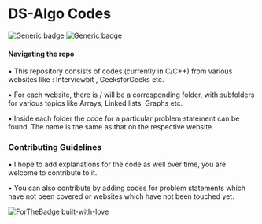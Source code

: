 # DS-Algo Codes

[![Generic badge](https://img.shields.io/badge/DATA-STRUCTURES-BLUE.svg)](https://shields.io/)
[![Generic badge](https://img.shields.io/badge/ALGORITHMIC-THINKING-<BLUE>.svg)](https://shields.io/)


#### Navigating the repo
• This repository consists of codes (currently in C/C++) from various websites like : Interviewbit , GeeksforGeeks etc. 

• For each website, there is / will be a corresponding folder, with subfolders for various topics like Arrays, Linked lists, Graphs etc.

• Inside each folder the code for a particular problem statement can be found. The name is the same as that on the respective website.

### Contributing Guidelines 

• I hope to add explanations for the code as well over time, you are welcome to contribute to it.

• You can also contribute by adding codes for problem statements which have not been covered or websites which have not been touched yet.



[![ForTheBadge built-with-love](http://ForTheBadge.com/images/badges/built-with-love.svg)](https://GitHub.com/Naereen/)
